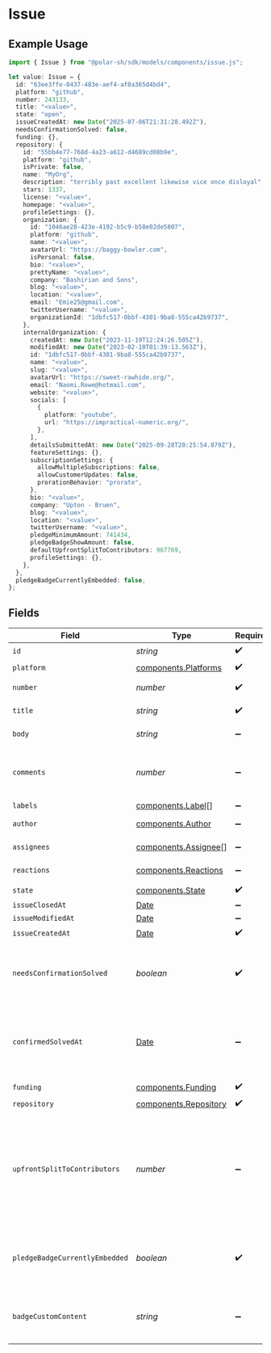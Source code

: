 # Issue

## Example Usage

```typescript
import { Issue } from "@polar-sh/sdk/models/components/issue.js";

let value: Issue = {
  id: "63ee3ffe-0437-483e-aef4-af0a365d4bd4",
  platform: "github",
  number: 243133,
  title: "<value>",
  state: "open",
  issueCreatedAt: new Date("2025-07-06T21:31:28.492Z"),
  needsConfirmationSolved: false,
  funding: {},
  repository: {
    id: "55bb4e77-768d-4a23-a612-d4689cd08b9e",
    platform: "github",
    isPrivate: false,
    name: "MyOrg",
    description: "terribly past excellent likewise vice once disloyal",
    stars: 1337,
    license: "<value>",
    homepage: "<value>",
    profileSettings: {},
    organization: {
      id: "1046ae28-423e-4192-b5c9-b58e02de5807",
      platform: "github",
      name: "<value>",
      avatarUrl: "https://baggy-bowler.com",
      isPersonal: false,
      bio: "<value>",
      prettyName: "<value>",
      company: "Bashirian and Sons",
      blog: "<value>",
      location: "<value>",
      email: "Emie25@gmail.com",
      twitterUsername: "<value>",
      organizationId: "1dbfc517-0bbf-4301-9ba8-555ca42b9737",
    },
    internalOrganization: {
      createdAt: new Date("2023-11-19T12:24:26.505Z"),
      modifiedAt: new Date("2023-02-10T01:39:13.563Z"),
      id: "1dbfc517-0bbf-4301-9ba8-555ca42b9737",
      name: "<value>",
      slug: "<value>",
      avatarUrl: "https://sweet-rawhide.org/",
      email: "Naomi.Rowe@hotmail.com",
      website: "<value>",
      socials: [
        {
          platform: "youtube",
          url: "https://impractical-numeric.org/",
        },
      ],
      detailsSubmittedAt: new Date("2025-09-28T20:25:54.879Z"),
      featureSettings: {},
      subscriptionSettings: {
        allowMultipleSubscriptions: false,
        allowCustomerUpdates: false,
        prorationBehavior: "prorate",
      },
      bio: "<value>",
      company: "Upton - Bruen",
      blog: "<value>",
      location: "<value>",
      twitterUsername: "<value>",
      pledgeMinimumAmount: 741434,
      pledgeBadgeShowAmount: false,
      defaultUpfrontSplitToContributors: 967769,
      profileSettings: {},
    },
  },
  pledgeBadgeCurrentlyEmbedded: false,
};
```

## Fields

| Field                                                                                                         | Type                                                                                                          | Required                                                                                                      | Description                                                                                                   |
| ------------------------------------------------------------------------------------------------------------- | ------------------------------------------------------------------------------------------------------------- | ------------------------------------------------------------------------------------------------------------- | ------------------------------------------------------------------------------------------------------------- |
| `id`                                                                                                          | *string*                                                                                                      | :heavy_check_mark:                                                                                            | N/A                                                                                                           |
| `platform`                                                                                                    | [components.Platforms](../../models/components/platforms.md)                                                  | :heavy_check_mark:                                                                                            | N/A                                                                                                           |
| `number`                                                                                                      | *number*                                                                                                      | :heavy_check_mark:                                                                                            | GitHub #number                                                                                                |
| `title`                                                                                                       | *string*                                                                                                      | :heavy_check_mark:                                                                                            | GitHub issue title                                                                                            |
| `body`                                                                                                        | *string*                                                                                                      | :heavy_minus_sign:                                                                                            | GitHub issue body                                                                                             |
| `comments`                                                                                                    | *number*                                                                                                      | :heavy_minus_sign:                                                                                            | Number of GitHub comments made on the issue                                                                   |
| `labels`                                                                                                      | [components.Label](../../models/components/label.md)[]                                                        | :heavy_minus_sign:                                                                                            | N/A                                                                                                           |
| `author`                                                                                                      | [components.Author](../../models/components/author.md)                                                        | :heavy_minus_sign:                                                                                            | GitHub author                                                                                                 |
| `assignees`                                                                                                   | [components.Assignee](../../models/components/assignee.md)[]                                                  | :heavy_minus_sign:                                                                                            | GitHub assignees                                                                                              |
| `reactions`                                                                                                   | [components.Reactions](../../models/components/reactions.md)                                                  | :heavy_minus_sign:                                                                                            | GitHub reactions                                                                                              |
| `state`                                                                                                       | [components.State](../../models/components/state.md)                                                          | :heavy_check_mark:                                                                                            | N/A                                                                                                           |
| `issueClosedAt`                                                                                               | [Date](https://developer.mozilla.org/en-US/docs/Web/JavaScript/Reference/Global_Objects/Date)                 | :heavy_minus_sign:                                                                                            | N/A                                                                                                           |
| `issueModifiedAt`                                                                                             | [Date](https://developer.mozilla.org/en-US/docs/Web/JavaScript/Reference/Global_Objects/Date)                 | :heavy_minus_sign:                                                                                            | N/A                                                                                                           |
| `issueCreatedAt`                                                                                              | [Date](https://developer.mozilla.org/en-US/docs/Web/JavaScript/Reference/Global_Objects/Date)                 | :heavy_check_mark:                                                                                            | N/A                                                                                                           |
| `needsConfirmationSolved`                                                                                     | *boolean*                                                                                                     | :heavy_check_mark:                                                                                            | If a maintainer needs to mark this issue as solved                                                            |
| `confirmedSolvedAt`                                                                                           | [Date](https://developer.mozilla.org/en-US/docs/Web/JavaScript/Reference/Global_Objects/Date)                 | :heavy_minus_sign:                                                                                            | If this issue has been marked as confirmed solved through Polar                                               |
| `funding`                                                                                                     | [components.Funding](../../models/components/funding.md)                                                      | :heavy_check_mark:                                                                                            | N/A                                                                                                           |
| `repository`                                                                                                  | [components.Repository](../../models/components/repository.md)                                                | :heavy_check_mark:                                                                                            | N/A                                                                                                           |
| `upfrontSplitToContributors`                                                                                  | *number*                                                                                                      | :heavy_minus_sign:                                                                                            | Share of rewrads that will be rewarded to contributors of this issue. A number between 0 and 100 (inclusive). |
| `pledgeBadgeCurrentlyEmbedded`                                                                                | *boolean*                                                                                                     | :heavy_check_mark:                                                                                            | If this issue currently has the Polar badge SVG embedded                                                      |
| `badgeCustomContent`                                                                                          | *string*                                                                                                      | :heavy_minus_sign:                                                                                            | Optional custom badge SVG promotional content                                                                 |